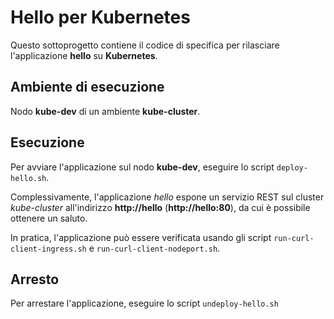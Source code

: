 # Hello per Kubernetes

Questo sottoprogetto contiene il codice di specifica per rilasciare l'applicazione **hello** su **Kubernetes**. 

## Ambiente di esecuzione 

Nodo **kube-dev** di un ambiente **kube-cluster**. 

## Esecuzione 

Per avviare l'applicazione sul nodo **kube-dev**, eseguire lo script `deploy-hello.sh`. 

Complessivamente, l'applicazione *hello* espone un servizio REST sul cluster *kube-cluster* all'indirizzo **http://hello** (**http://hello:80**), da cui è possibile ottenere un saluto.

In pratica, l'applicazione può essere verificata usando gli script `run-curl-client-ingress.sh` e `run-curl-client-nodeport.sh`. 

## Arresto 

Per arrestare l'applicazione, eseguire lo script `undeploy-hello.sh` 

